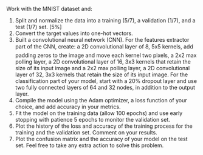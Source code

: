 Work with the MNIST dataset and:
1) Split and normalize the data into a training (5/7), a validation (1/7), and a test (1/7) set. [5%]
2) Convert the target values into one-hot vectors.
3) Built a convolutional neural network (CNN). For the features extractor part of the CNN, create:
a 2D convolutional layer of 8, 5x5 kernels, add padding zeros to the image and move each kernel two
pixels,
a 2x2 max polling layer,
a 2D convolutional layer of 16, 3x3 kernels that retain the size of its input image and
a 2x2 max polling layer,
a 2D convolutional layer of 32, 3x3 kernels that retain the size of its input image.
For the classification part of your model, start with a 20% dropout layer and use two fully connected layers
of 64 and 32 nodes, in addition to the output layer.
4) Compile the model using the Adam optimizer, a loss function of your choice, and add accuracy in
your metrics.
5) Fit the model on the training data (allow 100 epochs) and use early stopping with patience 5 epochs
to monitor the validation set.
6) Plot the history of the loss and accuracy of the training process for the training and the validation
set. Comment on your results.
7) Plot the confusion matrix and the accuracy of your model on the test set.
Feel free to take any extra action to solve this problem.
